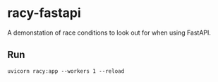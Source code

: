 # racy-fastapi

A demonstation of race conditions to look out for when using FastAPI.

## Run

```shell
uvicorn racy:app --workers 1 --reload
```

